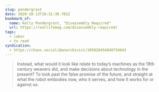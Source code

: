 ```yaml
---
slug: pendergrast
date: 2020-10-13T16:31:30.701Z
bookmark_of:
  name: Kelly Pendergrast, "Disassembly Required"
  url: https://reallifemag.com/disassembly-required/
tags:
  - labor
  - to read
syndication:
  - https://chaos.social/@anarchivist/105028454049734643
---
```

> Instead, what would it look like relate to today’s machines as the 19th century weavers did, and make decisions about technology in the present? To look past the false promise of the future, and straight at what the robot embodies now, who it serves, and how it works for or against us.